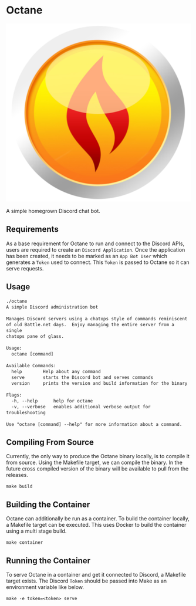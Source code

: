 # Octane

![octane](docs/images/yellow-fire-button-medium.png)

A simple homegrown Discord chat bot.

## Requirements

As a base requirement for Octane to run and connect to the Discord APIs, users are required to create an `Discord Application`.  Once the application has been created, it needs to be marked as an `App Bot User` which generates a `Token` used to connect.  This `Token` is passed to Octane so it can serve requests.

## Usage

```output
./octane
A simple Discord administration bot

Manages Discord servers using a chatops style of commands reminiscent
of old Battle.net days.  Enjoy managing the entire server from a single
chatops pane of glass.

Usage:
  octane [command]

Available Commands:
  help        Help about any command
  serve       starts the Discord bot and serves commands
  version     prints the version and build information for the binary

Flags:
  -h, --help      help for octane
  -v, --verbose   enables additional verbose output for troubleshooting

Use "octane [command] --help" for more information about a command.
```

## Compiling From Source

Currently, the only way to produce the Octane binary locally, is to compile it from source.  Using the Makefile target, we can compile the binary.  In the future cross compiled version of the binary will be available to pull from the releases.

```shell
make build
```

## Building the Container

Octane can additionally be run as a container.  To build the container locally, a Makefile target can be executed.  This uses Docker to build the container using a multi stage build.

```shell
make container
```

## Running the Container

To serve Octane in a container and get it connected to Discord, a Makefile target exists.  The Discord `Token` should be passed into Make as an environment variable like below.

```shell
make -e token=<token> serve
```
